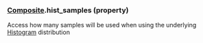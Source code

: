 ### [Composite](Composite.md).hist_samples (property)




Access how many samples will be used when using the underlying [Histogram](Histogram.md) distribution

